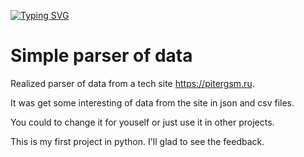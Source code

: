 [![Typing SVG](https://readme-typing-svg.demolab.com/?lines=The+Parser+of+Data)](https://git.io/typing-svg)
# Simple parser of data

Realized parser of data from a tech site https://pitergsm.ru.  

It was get some interesting of data from the site in json and csv files. 

You could to change it for youself or just use it in other projects. 

This is my first project in python. I'll glad to see the feedback.
